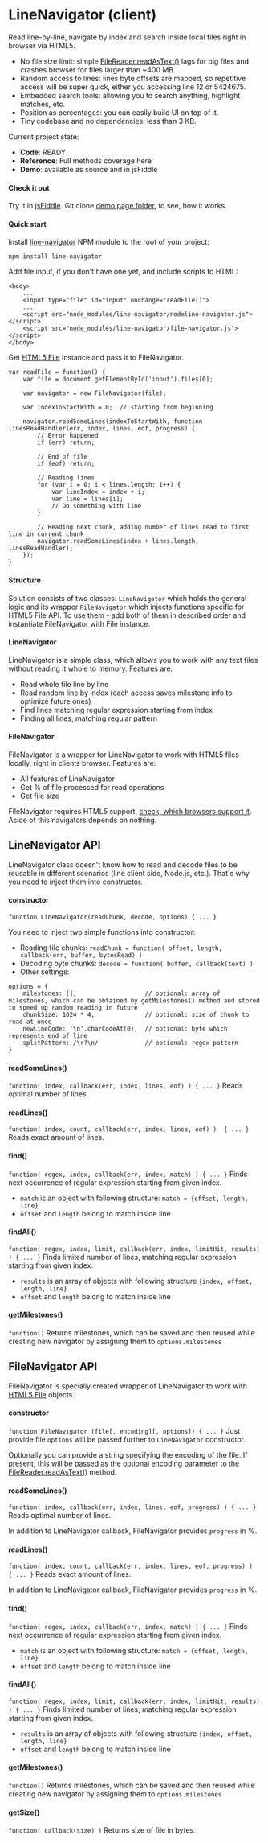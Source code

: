 # LineNavigator (client)
Read line-by-line, navigate by index and search inside local files right in browser via HTML5.
- No file size limit: simple [FileReader.readAsText()](https://developer.mozilla.org/en-US/docs/Web/API/FileReader.readAsText) lags for big files and crashes browser for files larger than ~400 MB.
- Random access to lines: lines byte offsets are mapped, so repetitive access will be super quick, either you accessing line 12 or 5424675.
- Embedded search tools: allowing you to search anything, highlight matches, etc.
- Position as percentages: you can easily build UI on top of it.
- Tiny codebase and no dependencies: less than 3 KB.

Current project state:
- **Code**: READY
- **Reference**: Full methods coverage here
- **Demo**: available as source and in jsFiddle

#### Check it out
Try it in [jsFiddle](http://jsfiddle.net/3hmee6vb/3/). Git clone [demo page folder](https://github.com/anpur/client-line-navigator/tree/master/demo), to see, how it works.

#### Quick start
Install [line-navigator](https://www.npmjs.com/package/line-navigator) NPM module to the root of your project:

    npm install line-navigator

Add file input, if you don't have one yet, and include scripts to HTML:
```
<body>
	...
	<input type="file" id="input" onchange="readFile()">	
	...
	<script src="node_modules/line-navigator/nodeline-navigator.js"></script>
	<script src="node_modules/line-navigator/file-navigator.js"></script>
</body>
```
Get [HTML5 File](https://developer.mozilla.org/en-US/docs/Using_files_from_web_applications) instance and pass it to FileNavigator.
```
var readFile = function() {
	var file = document.getElementById('input').files[0];

	var navigator = new FileNavigator(file);

	var indexToStartWith = 0;  // starting from beginning
		
	navigator.readSomeLines(indexToStartWith, function linesReadHandler(err, index, lines, eof, progress) {
		// Error happened
		if (err) return; 
		
		// End of file
		if (eof) return;
		
		// Reading lines
		for (var i = 0; i < lines.length; i++) {
			var lineIndex = index + i;
			var line = lines[i];
			// Do something with line
		}		
		
		// Reading next chunk, adding number of lines read to first line in current chunk
		navigator.readSomeLines(index + lines.length, linesReadHandler);
	});
}
```

#### Structure
Solution consists of two classes: `LineNavigator` which holds the general logic and its wrapper `FileNavigator` which injects functions specific for HTML5 File API. To use them - add both of them in described order and instantiate FileNavigator with File instance.

#### LineNavigator
LineNavigator is a simple class, which allows you to work with any text files without reading it whole to memory.
Features are:
- Read whole file line by line
- Read random line by index (each access saves milestone info to optimize future ones)
- Find lines matching regular expression starting from index
- Finding all lines, matching regular pattern

#### FileNavigator
FileNavigator is a wrapper for LineNavigator to work with HTML5 files locally, right in clients browser.
Features are:
- All features of LineNavigator
- Get % of file processed for read operations
- Get file size

FileNavigator requires HTML5 support, [check, which browsers support it](http://caniuse.com/#feat=fileapi). Aside of this navigators depends on nothing.

## LineNavigator API
LineNavigator class doesn't know how to read and decode files to be reusable in different scenarios (line client side, Node.js, etc.). That's why you need to inject them into constructor.

#### **constructor**
`function LineNavigator(readChunk, decode, options) { ... }`

You need to inject two simple functions into constructor:
- Reading file chunks: `readChunk = function( offset, length, callback(err, buffer, bytesRead) )`
- Decoding byte chunks: `decode = function( buffer, callback(text) )`
- Other settings:
```
options = {
	milestones: [],                   // optional: array of milestones, which can be obtained by getMilestones() method and stored to speed up random reading in future
	chunkSize: 1024 * 4,              // optional: size of chunk to read at once
    newLineCode: '\n'.charCodeAt(0),  // optional: byte which represents end of line
    splitPattern: /\r?\n/             // optional: regex pattern
}
```

#### readSomeLines()
`function( index, callback(err, index, lines, eof) ) { ... }` Reads optimal number of lines.

#### readLines()
`function( index, count, callback(err, index, lines, eof) )  { ... }` Reads exact amount of lines.

#### find()
`function( regex, index, callback(err, index, match) ) { ... }` Finds next occurrence of regular expression starting from given index.
- `match` is an object with following structure: `match = {offset, length, line}` 
- `offset` and `length` belong to match inside line

#### findAll()
`function( regex, index, limit, callback(err, index, limitHit, results) ) { ... }` Finds limited number of lines, matching regular expression starting from given index.
- `results` is an array of objects with following structure `{index, offset, length, line}`
- `offset` and `length` belong to match inside line

#### getMilestones() 
`function()` Returns milestones, which can be saved and then reused while creating new navigator by assigning them to `options.milestones`

## FileNavigator API
FileNavigator is specially created wrapper of LineNavigator to work with [HTML5 File](http://dev.w3.org/2006/webapi/FileAPI/#file) objects.

#### **constructor**
`function FileNavigator (file[, encoding][, options]) { ... }` Just provide file
`options` will be passed further to `LineNavigator` constructor.

Optionally you can provide a string specifying the encoding of the file. If present, this will be passed as the optional encoding parameter to the [FileReader.readAsText()](https://developer.mozilla.org/en-US/docs/Web/API/FileReader.readAsText) method.

#### readSomeLines()
`function( index, callback(err, index, lines, eof, progress) ) { ... }` Reads optimal number of lines.

In addition to LineNavigator callback, FileNavigator provides `progress` in %.

#### readLines()
`function( index, count, callback(err, index, lines, eof, progress) )  { ... }` Reads exact amount of lines.

In addition to LineNavigator callback, FileNavigator provides `progress` in %.

#### find()
`function( regex, index, callback(err, index, match) ) { ... }` Finds next occurrence of regular expression starting from given index.
- `match` is an object with following structure: `match = {offset, length, line}` 
- `offset` and `length` belong to match inside line

#### findAll()
`function( regex, index, limit, callback(err, index, limitHit, results) ) { ... }` Finds limited number of lines, matching regular expression starting from given index.
- `results` is an array of objects with following structure `{index, offset, length, line}`
- `offset` and `length` belong to match inside line

#### getMilestones() 
`function()` Returns milestones, which can be saved and then reused while creating new navigator by assigning them to `options.milestones`

#### getSize()
`function( callback(size) )` Returns size of file in bytes.